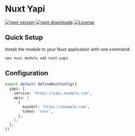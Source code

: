 # Nuxt Yapi

[![npm version][npm-version-src]][npm-version-href]
[![npm downloads][npm-downloads-src]][npm-downloads-href]
[![License][license-src]][license-href]

## Quick Setup

Install the module to your Nuxt application with one command:

```bash
npx nuxi module add nuxt-yapi
```

## Configuration

```bash
export default defineNuxtConfig({
  yapi: {
    service: 'https://yapi.example.com',
    apis: [
      {
        baseUrl: 'https://example.com',
        token: 'xxxx',
      },
    ],
  },
})
```

<!-- Badges -->
[npm-version-src]: https://img.shields.io/npm/v/nuxt-yapi/latest.svg?style=flat&colorA=020420&colorB=00DC82
[npm-version-href]: https://npmjs.com/package/nuxt-yapi

[npm-downloads-src]: https://img.shields.io/npm/dm/nuxt-yapi.svg?style=flat&colorA=020420&colorB=00DC82
[npm-downloads-href]: https://npm.chart.dev/nuxt-yapi

[license-src]: https://img.shields.io/npm/l/nuxt-yapi.svg?style=flat&colorA=020420&colorB=00DC82
[license-href]: https://npmjs.com/package/nuxt-yapi
